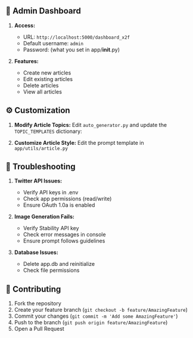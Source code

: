 
## 🔑 Admin Dashboard

1. **Access:**
   - URL: `http://localhost:5000/dashboard_x2f`
   - Default username: `admin`
   - Password: (what you set in app/__init__.py)

2. **Features:**
   - Create new articles
   - Edit existing articles
   - Delete articles
   - View all articles

## ⚙️ Customization

1. **Modify Article Topics:**
   Edit `auto_generator.py` and update the `TOPIC_TEMPLATES` dictionary:
  
2. **Customize Article Style:**
   Edit the prompt template in `app/utils/article.py`

## 🐛 Troubleshooting

1. **Twitter API Issues:**
   - Verify API keys in .env
   - Check app permissions (read/write)
   - Ensure OAuth 1.0a is enabled

2. **Image Generation Fails:**
   - Verify Stability API key
   - Check error messages in console
   - Ensure prompt follows guidelines

3. **Database Issues:**
   - Delete app.db and reinitialize
   - Check file permissions

## 🤝 Contributing

1. Fork the repository
2. Create your feature branch (`git checkout -b feature/AmazingFeature`)
3. Commit your changes (`git commit -m 'Add some AmazingFeature'`)
4. Push to the branch (`git push origin feature/AmazingFeature`)
5. Open a Pull Request
